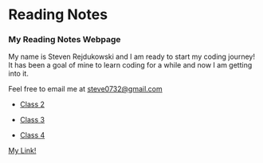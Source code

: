 # Reading Notes

### My Reading Notes Webpage

My name is Steven Rejdukowski and I am ready to start my coding journey! It has been a goal of mine to learn coding for a while and now I am getting into it.

Feel free to email me at steve0732@gmail.com

- [Class 2](https://stevenrej.github.io/reading-notes/class2)

- [Class 3](https://stevenrej.github.io/reading-notes/class3)

- [Class 4](https://stevenrej.github.io/reading-notes/class4)

[My Link!](https://stevenrej.github.io/reading-notes/)

